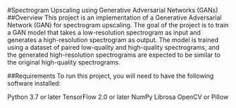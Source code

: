 #Spectrogram Upscaling using Generative Adversarial Networks (GANs)
##Overview
This project is an implementation of a Generative Adversarial Network (GAN) for spectrogram upscaling. The goal of the project is to train a GAN model that takes a low-resolution spectrogram as input and generates a high-resolution spectrogram as output. The model is trained using a dataset of paired low-quality and high-quality spectrograms, and the generated high-resolution spectrograms are expected to be similar to the original high-quality spectrograms.

##Requirements
To run this project, you will need to have the following software installed:

Python 3.7 or later
TensorFlow 2.0 or later
NumPy
Librosa
OpenCV or Pillow